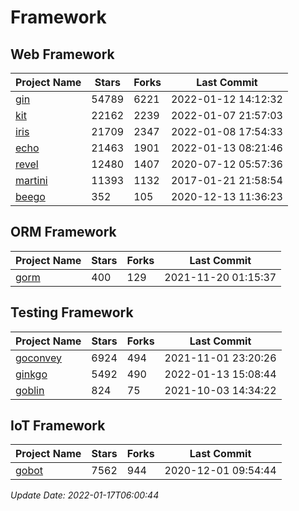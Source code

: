 # Framework

## Web Framework
| Project Name | Stars | Forks | Last Commit |
| ------------ | ----- | ----- | ----------- |
| [gin](https://github.com/gin-gonic/gin) | 54789 | 6221 | 2022-01-12 14:12:32 |
| [kit](https://github.com/go-kit/kit) | 22162 | 2239 | 2022-01-07 21:57:03 |
| [iris](https://github.com/kataras/iris) | 21709 | 2347 | 2022-01-08 17:54:33 |
| [echo](https://github.com/labstack/echo) | 21463 | 1901 | 2022-01-13 08:21:46 |
| [revel](https://github.com/revel/revel) | 12480 | 1407 | 2020-07-12 05:57:36 |
| [martini](https://github.com/go-martini/martini) | 11393 | 1132 | 2017-01-21 21:58:54 |
| [beego](https://github.com/astaxie/beego) | 352 | 105 | 2020-12-13 11:36:23 |

## ORM Framework
| Project Name | Stars | Forks | Last Commit |
| ------------ | ----- | ----- | ----------- |
| [gorm](https://github.com/jinzhu/gorm) | 400 | 129 | 2021-11-20 01:15:37 |

## Testing Framework
| Project Name | Stars | Forks | Last Commit |
| ------------ | ----- | ----- | ----------- |
| [goconvey](https://github.com/smartystreets/goconvey) | 6924 | 494 | 2021-11-01 23:20:26 |
| [ginkgo](https://github.com/onsi/ginkgo) | 5492 | 490 | 2022-01-13 15:08:44 |
| [goblin](https://github.com/franela/goblin) | 824 | 75 | 2021-10-03 14:34:22 |

## IoT Framework
| Project Name | Stars | Forks | Last Commit |
| ------------ | ----- | ----- | ----------- |
| [gobot](https://github.com/hybridgroup/gobot) | 7562 | 944 | 2020-12-01 09:54:44 |

*Update Date: 2022-01-17T06:00:44*